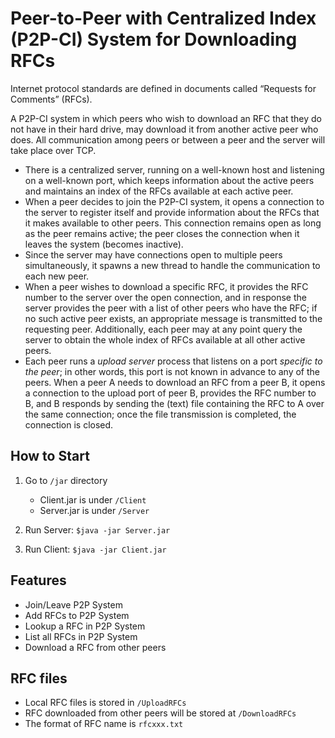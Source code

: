 # Peer-to-Peer with Centralized Index (P2P-CI) System for Downloading RFCs
Internet protocol standards are defined in documents called “Requests for Comments” (RFCs).

A P2P-CI system in which peers who wish to download an RFC that they do not have in their hard drive, may download it from another active peer who does. All communication among peers or between a peer and the server will take place over TCP.

* There is a centralized server, running on a well-known host and listening on a well-known port, which keeps information about the active peers and maintains an index of the RFCs available at each active peer.
* When a peer decides to join the P2P-CI system, it opens a connection to the server to register itself and provide information about the RFCs that it makes available to other peers. This connection remains open as long as the peer remains active; the peer closes the connection when it leaves the system (becomes inactive).
* Since the server may have connections open to multiple peers simultaneously, it spawns a new thread to handle the communication to each new peer.
* When a peer wishes to download a specific RFC, it provides the RFC number to the server over the open connection, and in response the server provides the peer with a list of other peers who have the RFC; if no such active peer exists, an appropriate message is transmitted to the requesting peer. Additionally, each peer may at any point query the server to obtain the whole index of RFCs available at all other active peers.
* Each peer runs a *upload server* process that listens on a port *specific to the peer*; in other words, this port is not known in advance to any of the peers. When a peer A needs to download an RFC from a peer B, it opens a connection to the upload port of peer B, provides the RFC number to B, and B responds by sending the (text) file containing the RFC to A over the same connection; once the file transmission is completed, the connection is closed.

## How to Start
1. Go to `/jar` directory
    * Client.jar is under `/Client` 
    * Server.jar is under `/Server` 

2. Run Server:
`$java -jar Server.jar`

3. Run Client:
`$java -jar Client.jar`
   
## Features

*  Join/Leave P2P System
*  Add RFCs to P2P System
*  Lookup a RFC in P2P System
*  List all RFCs in P2P System
*  Download a RFC from other peers

## RFC files

* Local RFC files is stored in `/UploadRFCs`
* RFC downloaded from other peers will be stored at `/DownloadRFCs`
* The format of RFC name is `rfcxxx.txt`

